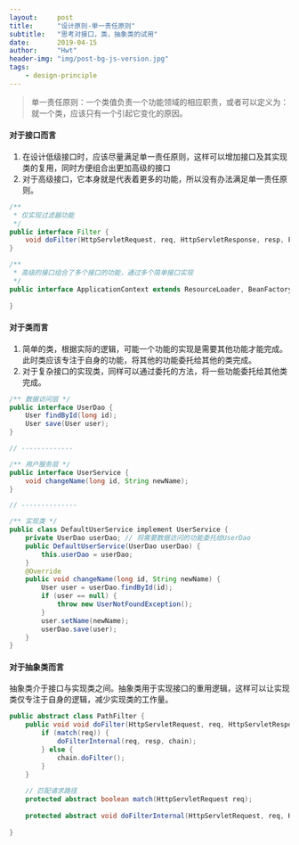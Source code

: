 ```yaml
---
layout:     post
title:      "设计原则-单一责任原则"
subtitle:   "思考对接口，类，抽象类的试用"
date:       2019-04-15
author:     "Hwt"
header-img: "img/post-bg-js-version.jpg"
tags:
    - design-principle
---
```


> 单一责任原则：一个类值负责一个功能领域的相应职责，或者可以定义为：就一个类，应该只有一个引起它变化的原因。

#### 对于接口而言
1. 在设计低级接口时，应该尽量满足单一责任原则，这样可以增加接口及其实现类的复用，同时方便组合出更加高级的接口
2. 对于高级接口，它本身就是代表着更多的功能，所以没有办法满足单一责任原则。


```java
/**
 * 仅实现过滤器功能
 */
public interface Filter {
    void doFilter(HttpServletRequest, req, HttpServletResponse, resp, FilterChain chain);
}
```


```java
/**
 * 高级的接口组合了多个接口的功能，通过多个简单接口实现
 */
public interface ApplicationContext extends ResourceLoader, BeanFactory {
    
}
```



#### 对于类而言
1. 简单的类，根据实际的逻辑，可能一个功能的实现是需要其他功能才能完成。此时类应该专注于自身的功能，将其他的功能委托给其他的类完成。
2. 对于复杂接口的实现类，同样可以通过委托的方法，将一些功能委托给其他类完成。


```java
/** 数据访问层 */
public interface UserDao {
    User findById(long id);
    User save(User user);
}

// -------------

/** 用户服务层 */
public interface UserService {
    void changeName(long id, String newName);
}

// --------------

/** 实现类 */
public class DefaultUserService implement UserService {
    private UserDao userDao; // 将需要数据访问的功能委托给UserDao
    public DefaultUserService(UserDao userDao) {
        this.userDao = userDao;
    }
    @Override
    public void changeName(long id, String newName) {
        User user = userDao.findById(id);
        if (user == null) {
            throw new UserNotFoundException();
        }
        user.setName(newName);
        userDao.save(user);
    }
}

```


#### 对于抽象类而言
抽象类介于接口与实现类之间。抽象类用于实现接口的重用逻辑，这样可以让实现类仅专注于自身的逻辑，减少实现类的工作量。


```java
public abstract class PathFilter {
    public void void doFilter(HttpServletRequest, req, HttpServletResponse, resp, FilterChain chain) {
        if (match(req)) {
            doFilterInternal(req, resp, chain);
        } else {
            chain.doFilter();
        }
    }
    
    // 匹配请求路径
    protected abstract boolean match(HttpServletRequest req);
    
    protected abstract void doFilterInternal(HttpServletRequest, req, HttpServletResponse, resp, FilterChain chain);
    
}

```



